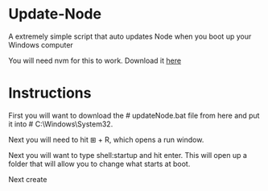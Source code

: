 # Update-Node
A extremely simple script that auto updates Node when you boot up your Windows computer

You will need nvm for this to work. Download it <a href="https://github.com/nvm-sh/nvm">here</a>

# Instructions

First you will want to download the # updateNode.bat file from here and put it into # C:\Windows\System32.

Next you will need to hit ⊞ + R, which opens a run window.

Next you will want to type shell:startup and hit enter. This will open up a folder that will allow you to change what starts at boot.

Next create

